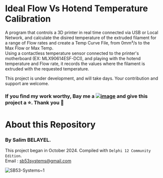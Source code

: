 # Ideal Flow Vs Hotend Temperature Calibration
A program that controls a 3D printer in real time connected via USB or Local Network, and calculate the disired temperature of the extruded filament for a range of Flow rates and create a Temp Curve File, from 0mm³/s to the Max Flow or Max Temp.  
Using a contactless temperature sensor connected to the printer's motherboard (EX: MLX90614ESF-DCI), and playing with the hotend temperature and Flow rate, it records the values ​​where the filament is extruded with the requested temperature.  
  
This project is under development, and will take days. Your contribution and support are welcome.
### If you find my work worthy, Bay me a [![image](https://github.com/sb53systems/G-Code-Flow-Temperature-Controller/assets/33290411/a504ac44-082d-40f1-a9d0-4abc3da242d8)](https://ko-fi.com/sb53system) and give this project a :star:. Thank you :rose:  
  
# About this Repository
### By Salim BELAYEL.  
This project began in October 2024. Compiled with `Delphi 12 Community Edition`.  
Email : sb53systems@gmail.com  
  
![SB53-Systems~1](https://github.com/sb53systems/G-Code-Flow-Temperature-Controller/assets/33290411/b94703a1-cf21-4109-bfa6-b9bcff438a1d)  

